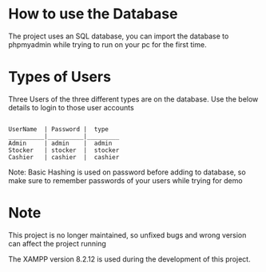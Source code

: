# How to use the Database

The project uses an SQL database, you can import the database to phpmyadmin while trying to run on your pc for the first time.

# Types of Users

Three Users of the three different types are on the database.
Use the below details to login to those user accounts

```

UserName  | Password |  type
__________|__________|_________
Admin     | admin    |  admin
Stocker   | stocker  |  stocker
Cashier   | cashier  |  cashier
```

Note: Basic Hashing is used on password before adding to database, so make sure to remember passwords of your users while trying for demo


# Note

This project is no longer maintained, so unfixed bugs and wrong version can affect the project running

The XAMPP version 8.2.12 is used during the development of this project.